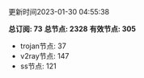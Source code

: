 更新时间2023-01-30 04:55:38

**总订阅: 73**
**总节点: 2328**
**有效节点: 305**
- trojan节点: 37
- v2ray节点: 147
- ss节点: 121
